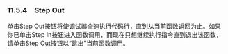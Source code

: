 ### 11.5.4　Step Out

单击Step Out按钮将使调试器全速执行代码行，直到从当前函数返回为止。如果你已单击Step In按钮进入函数调用，而现在只想继续执行指令直到退出该函数，请单击Step Out按钮以“跳出”当前函数调用。


